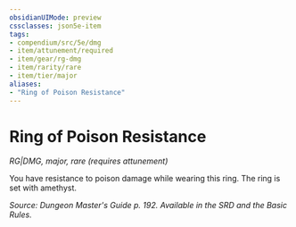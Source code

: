 ```yaml
---
obsidianUIMode: preview
cssclasses: json5e-item
tags:
- compendium/src/5e/dmg
- item/attunement/required
- item/gear/rg-dmg
- item/rarity/rare
- item/tier/major
aliases: 
- "Ring of Poison Resistance"
---
```

# Ring of Poison Resistance
*RG|DMG, major, rare (requires attunement)*  


You have resistance to poison damage while wearing this ring. The ring is set with amethyst.

*Source: Dungeon Master's Guide p. 192. Available in the SRD and the Basic Rules.*